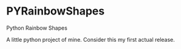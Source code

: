 # PYRainbowShapes
Python Rainbow Shapes

A little python project of mine.
Consider this my first actual release.
